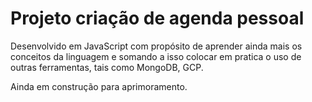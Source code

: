 # Projeto criação de agenda pessoal

Desenvolvido em JavaScript com propósito de aprender ainda mais os conceitos da linguagem e somando a isso colocar em pratica o uso de outras ferramentas, tais como MongoDB, GCP.

Ainda em construção para aprimoramento.
